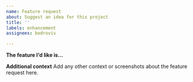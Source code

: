 ```yaml
---
name: Feature request
about: Suggest an idea for this project
title: ''
labels: enhancement
assignees: bodrovis

---
```


**The feature I'd like is...**

**Additional context**
Add any other context or screenshots about the feature request here.
